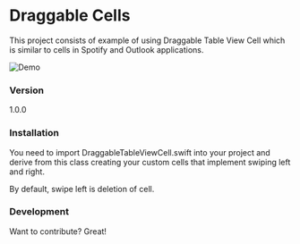 # Draggable Cells

This project consists of example of using Draggable Table View Cell which is similar to cells in Spotify and Outlook applications.

![Demo](https://cloud.githubusercontent.com/assets/6647071/9197455/faa49742-403c-11e5-93b4-e0699f027ac7.gif)

### Version
1.0.0


### Installation

You need to import DraggableTableViewCell.swift into your project and derive from this class creating your custom cells that implement swiping left and right.

By default, swipe left is deletion of cell.

### Development

Want to contribute? Great!

